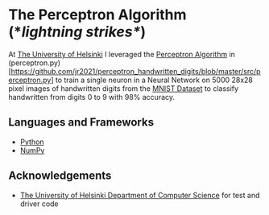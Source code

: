 # The Perceptron Algorithm (\**lightning strikes\**)

At [The University of Helsinki](https://www.helsinki.fi/en) I leveraged the [Perceptron Algorithm](https://medium.com/anubhav-shrimal/perceptron-algorithm-1b387058ecfb) in (perceptron.py)[https://github.com/jr2021/perceptron_handwritten_digits/blob/master/src/perceptron.py] to train a single neuron in a Neural Network on 5000 28x28 pixel images of handwritten digits from the [MNIST Dataset](http://yann.lecun.com/exdb/mnist/) to classify handwritten from digits 0 to 9 with 98% accuracy.

## Languages and Frameworks

* [Python](https://www.python.org/)
* [NumPy](https://numpy.org/)

## Acknowledgements

* [The University of Helsinki Department of Computer Science](https://www.helsinki.fi/en/computer-science) for test and driver code
